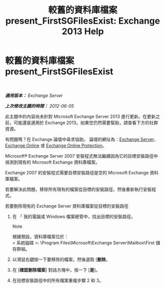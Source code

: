 ﻿---
title: '較舊的資料庫檔案 present_FirstSGFilesExist: Exchange 2013 Help'
TOCTitle: 較舊的資料庫檔案 present_FirstSGFilesExist
ms:assetid: 907faeb8-1c6d-49fc-95a1-417f415a9d79
ms:mtpsurl: https://technet.microsoft.com/zh-tw/library/ms.exch.setupreadiness.firstsgfilesexist(v=EXCHG.150)
ms:contentKeyID: 50473737
ms.date: 05/21/2018
mtps_version: v=EXCHG.150
ms.translationtype: MT
---

# 較舊的資料庫檔案 present\_FirstSGFilesExist

 

_**適用版本：** Exchange Server_

_**上次修改主題的時間：** 2012-06-05_

此主題中的內容尚未針對 Microsoft Exchange Server 2013 進行更新。在更新之前，可能還是適用於 Exchange 2013。如果您仍然需要幫助，請查看下方的社群資源。

有問題嗎？在 Exchange 論壇中尋求協助。 論壇的網址為：[Exchange Server](https://go.microsoft.com/fwlink/p/?linkid=60612)、 [Exchange Online](https://go.microsoft.com/fwlink/p/?linkid=267542) 或 [Exchange Online Protection](https://go.microsoft.com/fwlink/p/?linkid=285351)。

Microsoft® Exchange Server 2007 安裝程式無法繼續因為它的目標安裝路徑中偵測到現有的 Microsoft Exchange 資料庫檔案。

Exchange 2007 的安裝程式需要目標安裝路徑是空的 Microsoft Exchange 資料庫檔案。

若要解決此問題，移除所有現有的檔案從目標的安裝路徑，然後重新執行安裝程式。

若要刪除現有的 Exchange Server 資料庫檔案從目標的安裝路徑

1.  在 「 我的電腦或 Windows 檔案總管中，找出目標的安裝路徑。
    
    > [!NOTE]  
    > 根據預設，資料庫檔案位於：<br />
    > &lt; 系統磁碟 &gt;: \Program Files\Microsoft\Exchange Server\Mailbox\First 儲存群組。


2.  以滑鼠右鍵按一下要移除的檔案，然後選取 \[**刪除**。

3.  在 \[**確認刪除檔案**\] 對話方塊中，按一下 \[**是**\]。

4.  在目標安裝路徑中的所有檔案重複步驟 2 和 3。

